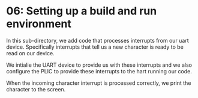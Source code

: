 # 06: Setting up a build and run environment
In this sub-directory, we add code that processes interrupts from our uart device. Specifically interrupts that tell us a new character is ready to be read on our device.

We intialie the UART device to provide us with these interrupts and we also configure the PLIC to provide these interrupts to the hart running our code.

When the incoming character interrupt is processed correctly, we print the character to the screen.